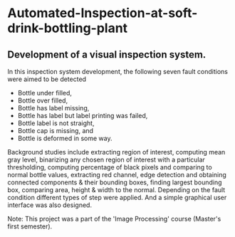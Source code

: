 # Automated-Inspection-at-soft-drink-bottling-plant
## Development of a visual inspection system.

In this inspection system development, the following seven fault conditions were aimed to be detected
- Bottle under filled, 
- Bottle over filled, 
- Bottle has label missing, 
- Bottle has label but label printing was failed, 
- Bottle label is not straight, 
- Bottle cap is missing, and 
- Bottle is deformed in some way. 

Background studies include extracting region of interest, computing mean gray level, binarizing any chosen region of interest with a particular thresholding, computing percentage of black pixels and comparing to normal bottle values, extracting red channel, edge detection and obtaining connected components & their bounding boxes, finding largest bounding box, comparing area, height & width to the normal. Depending on the fault condition different types of step were applied. And a simple graphical user interface was also designed.

Note: This project was a part of the 'Image Processing' course (Master's first semester).
